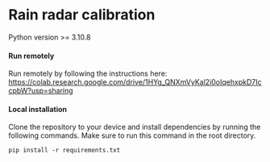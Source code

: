 # Rain radar calibration

Python version >= 3.10.8

#### Run remotely
Run remotely by following the instructions here: https://colab.research.google.com/drive/1HYg_QNXmVyKal2i0oIqehxpkD7IccpbW?usp=sharing

#### Local installation
Clone the repository to your device and install dependencies by running the following commands. Make sure to run this command in the root directory.
```
pip install -r requirements.txt
```

